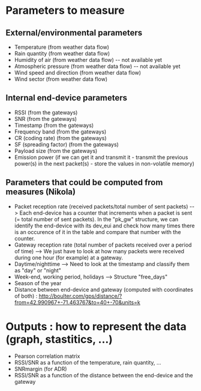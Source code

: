# Parameters to measure

## External/environmental parameters

* Temperature (from weather data flow)
* Rain quantity (from weather data flow)
* Humidity of air (from weather data flow) -- not available yet
* Atmospheric pressure (from weather data flow) -- not available yet
* Wind speed and direction (from weather data flow)
* Wind sector (from weather data flow)


## Internal end-device parameters

* RSSI (from the gateways)
* SNR (from the gateways)
* Timestamp (from the gateways)
* Frequency band (from the gateways)
* CR (coding rate) (from the gateways)
* SF (spreading factor) (from the gateways)
* Payload size (from the gateways)
* Emission power (if we can get it and transmit it - transmit the previous power(s) in the next packet(s) - store the values in non-volatile memory)


## Parameters that could be computed from measures (Nikola)

* Packet reception rate (received packets/total number of sent packets) --> Each end-device has a counter that increments when a packet is sent (= total number of sent packets). In the "pk_gw" structure, we can identify the end-device with its dev_eui and check how many times there is an occurence of it in the table and compare that number with the counter.
* Gateway reception rate (total number of packets received over a period of time) --> We just have to look at how many packets were received during one hour (for example) at a gateway.
* Daytime/nighttime --> Need to look at the timestamp and classify them as "day" or "night"
* Week-end, working period, holidays --> Structure "free_days"
* Season of the year
* Distance between end-device and gateway (computed with coordinates of both) : http://boulter.com/gps/distance/?from=42.990967+-71.463767&to=40+-70&units=k


# Outputs : how to represent the data (graph, stastitics, ...)

* Pearson correlation matrix
* RSSI/SNR as a function of the temperature, rain quantity, ...
* SNRmargin (for ADR)
* RSSI/SNR as a function of the distance between the end-device and the gateway
